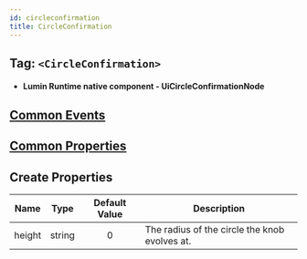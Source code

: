 ```yaml
---
id: circleconfirmation
title: CircleConfirmation
---
```


## Tag: `<CircleConfirmation>`

- #### Lumin Runtime native component - UiCircleConfirmationNode

## [Common Events](../Events.md)

## [Common Properties](../Properties.md)

## Create Properties

| Name   | Type   | Default Value | Description                                   |
| ------ | ------ | :-----------: | --------------------------------------------- |
| height | string |       0       | The radius of the circle the knob evolves at. |

